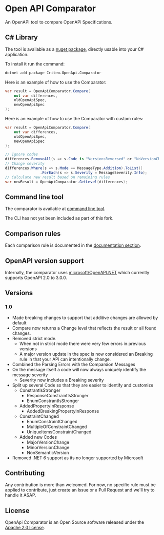 # Open API Comparator

An OpenAPI tool to compare OpenAPI Specifications.

## C# Library

The tool is available as a [nuget package](https://www.nuget.org/packages/Criteo.OpenApi.Comparator), directly usable into your C# application.

To install it run the command:
```bash
dotnet add package Criteo.OpenApi.Comparator
```

Here is an example of how to use the Comparator:
```C#
var result = OpenApiComparator.Compare(
    out var differences,
    oldOpenApiSpec,
    newOpenApiSpec
);
```

Here is an example of how to use the Comparator with custom rules:
```C#
var result = OpenApiComparator.Compare(
    out var differences,
    oldOpenApiSpec,
    newOpenApiSpec
);

// Ignore codes
differences.RemoveAll(s => s.Code is "VersionsReversed" or "NoVersionChange");
// Change severity
differences.Where(s => s.Mode == MessageType.Addition).ToList()
                .ForEach(s => s.Severity = MessageSeverity.Info);
// Calculate new result based on remaining rules
var newResult = OpenApiComparator.GetLevel(differences);
```

## Command line tool

The comparator is available at [command line tool](https://www.nuget.org/packages/Criteo.OpenApi.Comparator.Cli/0.1.0).

The CLI has not yet been included as part of this fork.

## Comparison rules

Each comparison rule is documented in the [documentation section](https://github.com/criteo/openapi-comparator/tree/main/documentation).

## OpenAPI version support

Internally, the comparator uses [microsoft/OpenAPI.NET](https://github.com/microsoft/OpenAPI.NET/) which currently supports OpenAPI 2.0 to 3.0.0.

## Versions

### 1.0
- Made breaking changes to support that additive changes are allowed by default
- Compare now returns a Change level that reflects the result or all found changes. 
- Removed strict mode. 
  - When not in strict mode there were very few errors in previous versions
  - A major version update in the spec is now considered an Breaking rule in that your API can intentionally change.
- Combined the Parsing Errors with the Comparsion Messages
- On the message itself a code will now always uniquely identify the message severity
  - Severity now includes a Breaking severity
- Split up several Code so that they are easier to identify and customize
  - ConstrantIsStronger
    - ResponseConstraintIsStronger
    - EnumConstrantIsStronger
  - AddedPropertyInResponse
    - AddedBreakingPropertyInResponse
  - ConstraintChanged
    - EnumConstraintChanged
    - MultipleOfConstraintChanged
    - UniqueItemsConstraintChanged
  - Added new Codes
    - MajorVersionChange
    - MinorVersionChange
    - NonSemanticVersion
- Removed .NET 6 support as its no longer supported by Microsoft

## Contributing

Any contribution is more than welcomed. For now, no specific rule must be applied to contribute, just create an Issue or a Pull Request and we'll try to handle it ASAP.

## License

OpenApi Comparator is an Open Source software released under the [Apache 2.0 license](https://github.com/criteo/openapi-comparator/blob/main/LICENCE).

